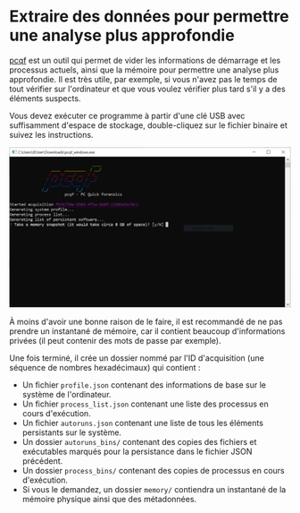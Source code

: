 # Extraire des données pour permettre une analyse plus approfondie

[pcqf](https://github.com/botherder/pcqf) est un outil qui permet de vider les informations de démarrage et les processus actuels, ainsi que la mémoire pour permettre une analyse plus approfondie. Il est très utile, par exemple, si vous n'avez pas le temps de tout vérifier sur l'ordinateur et que vous voulez vérifier plus tard s'il y a des éléments suspects.

Vous devez exécuter ce programme à partir d'une clé USB avec suffisamment d'espace de stockage, double-cliquez sur le fichier binaire et suivez les instructions.

![A screenshot of a window with a commandline program running therein. The program is PCQF and is asking the user if they would like to take a memory snapshot.](../.gitbook/assets/pcqf1.PNG)

À moins d'avoir une bonne raison de le faire, il est recommandé de ne pas prendre un instantané de mémoire, car il contient beaucoup d'informations privées (il peut contenir des mots de passe par exemple).

Une fois terminé, il crée un dossier nommé par l'ID d'acquisition (une séquence de nombres hexadécimaux) qui contient :

* Un fichier `profile.json` contenant des informations de base sur le système de l'ordinateur.  
* Un fichier `process_list.json` contenant une liste des processus en cours d'exécution.  
* Un fichier `autoruns.json` contenant une liste de tous les éléments persistants sur le système.  
* Un dossier `autoruns_bins/` contenant des copies des fichiers et exécutables marqués pour la persistance dans le fichier JSON précédent.  
* Un dossier `process_bins/` contenant des copies de processus en cours d'exécution.  
* Si vous le demandez, un dossier `memory/` contiendra un instantané de la mémoire physique ainsi que des métadonnées.
